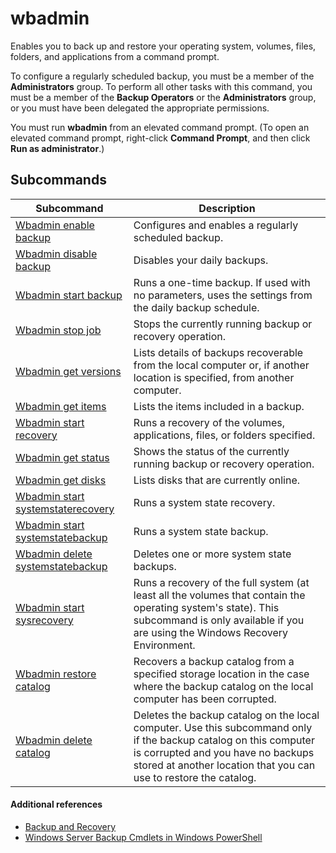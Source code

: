 # wbadmin



Enables you to back up and restore your operating system, volumes, files, folders, and applications from a command prompt.

To configure a regularly scheduled backup, you must be a member of the **Administrators** group. To perform all other tasks with this command, you must be a member of the **Backup Operators** or the **Administrators** group, or you must have been delegated the appropriate permissions.

You must run **wbadmin** from an elevated command prompt. (To open an elevated command prompt, right-click **Command Prompt**, and then click **Run as administrator**.)

## Subcommands

|Subcommand|Description|
|----------|-----------|
|[Wbadmin enable backup](wbadmin-enable-backup.md)|Configures and enables a regularly scheduled backup.|
|[Wbadmin disable backup](wbadmin-disable-backup.md)|Disables your daily backups.|
|[Wbadmin start backup](wbadmin-start-backup.md)|Runs a one-time backup. If used with no parameters, uses the settings from the daily backup schedule.|
|[Wbadmin stop job](wbadmin-stop-job.md)|Stops the currently running backup or recovery operation.|
|[Wbadmin get versions](wbadmin-get-versions.md)|Lists details of backups recoverable from the local computer or, if another location is specified, from another computer.|
|[Wbadmin get items](wbadmin-get-items.md)|Lists the items included in a backup.|
|[Wbadmin start recovery](wbadmin-start-recovery.md)|Runs a recovery of the volumes, applications, files, or folders specified.|
|[Wbadmin get status](wbadmin-get-status.md)|Shows the status of the currently running backup or recovery operation.|
|[Wbadmin get disks](wbadmin-get-disks.md)|Lists disks that are currently online.|
|[Wbadmin start systemstaterecovery](wbadmin-start-systemstaterecovery.md)|Runs a system state recovery.|
|[Wbadmin start systemstatebackup](wbadmin-start-systemstatebackup.md)|Runs a system state backup.|
|[Wbadmin delete systemstatebackup](wbadmin-delete-systemstatebackup.md)|Deletes one or more system state backups.|
|[Wbadmin start sysrecovery](wbadmin-start-sysrecovery.md)|Runs a recovery of the full system (at least all the volumes that contain the operating system's state). This subcommand  is only available if you are using the Windows Recovery Environment.|
|[Wbadmin restore catalog](wbadmin-restore-catalog.md)|Recovers a backup catalog from a specified storage location in the case where the backup catalog on the local computer has been corrupted.|
|[Wbadmin delete catalog](wbadmin-delete-catalog.md)|Deletes the backup catalog on the local computer. Use this subcommand only if the backup catalog on this computer is corrupted and you have no backups stored at another location that you can use to restore the catalog.|

#### Additional references

-   [Backup and Recovery](https://go.microsoft.com/fwlink/?LinkID=195054)
-   [Windows Server Backup Cmdlets in Windows PowerShell](https://technet.microsoft.com/library/jj902428.aspx)